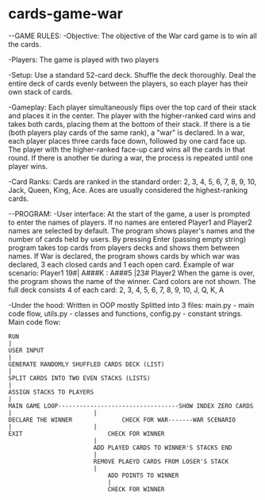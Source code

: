 # cards-game-war

--GAME RULES:
-Objective:
The objective of the War card game is to win all the cards.

-Players:
The game is played with two players

-Setup:
Use a standard 52-card deck.
Shuffle the deck thoroughly.
Deal the entire deck of cards evenly between the players, so each player has their own stack of cards.

-Gameplay:
Each player simultaneously flips over the top card of their stack and places it in the center.
The player with the higher-ranked card wins and takes both cards, placing them at the bottom of their stack.
If there is a tie (both players play cards of the same rank), a "war" is declared.
In a war, each player places three cards face down, followed by one card face up. The player with the higher-ranked face-up card wins all the cards in that round.
If there is another tie during a war, the process is repeated until one player wins.

-Card Ranks:
Cards are ranked in the standard order: 2, 3, 4, 5, 6, 7, 8, 9, 10, Jack, Queen, King, Ace.
Aces are usually considered the highest-ranking cards.

--PROGRAM:
-User interface:
At the start of the game, a user is prompted to enter the names of players. If no names are entered Player1 and Player2 names are selected by default.
The program shows player's names and the number of cards held by users.
By pressing Enter (passing empty string) program takes top cards from players decks and shows them between names.
If War is declared, the program shows cards by which war was declared, 3 each closed cards and 1 each open card.
Example of war scenario: Player1 19#| A###K : A###5 |23# Player2 
When the game is over, the program shows the name of the winner.
Card colors are not shown. 
The full deck consists 4 of each card: 2, 3, 4, 5, 6, 7, 8, 9, 10, J, Q, K, A

-Under the hood:
Written in OOP mostly
Splitted into 3 files: 
	main.py - main code flow, 
	utils.py - classes and functions,
	config.py - constant strings.
Main code flow:

	RUN
	|
	USER INPUT
	|
	GENERATE RANDOMLY SHUFFLED CARDS DECK (LIST)
	|
	SPLIT CARDS INTO TWO EVEN STACKS (LISTS)
	|
	ASSIGN STACKS TO PLAYERS
	|
	MAIN GAME LOOP----------------------------------SHOW INDEX ZERO CARDS
	|						|
	DECLARE THE WINNER				CHECK FOR WAR-------WAR SCENARIO
	|						|
	EXIT						CHECK FOR WINNER
							|
				 			ADD PLAYED CARDS TO WINNER'S STACKS END
						 	|
							REMOVE PLAEYD CARDS FROM LOSER'S STACK
							|
						       	ADD POINTS TO WINNER
					     		|
					     		CHECK FOR WINNER
					     	 
    
 
	



